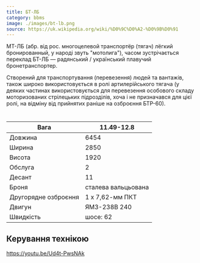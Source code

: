```yaml
---
title: БТ-ЛБ
category: bbms
image: ./images/bt-lb.png
source: https://uk.wikipedia.org/wiki/%D0%9C%D0%A2-%D0%9B%D0%91
---
```

МТ-ЛБ (абр. від рос. многоцелевой транспортёр (тягач) лёгкий бронированный, у народі звуть "мотолига"), часом зустрічається переклад БТ-ЛБ — радянський / український плавучий бронетранспортер.

Створений для транспортування (перевезення) людей та вантажів, також широко використовується в ролі артилерійського тягача (у деяких частинах використовується для перевезення особового складу моторизованих стрілецьких підрозділів, хоча і не призначався для цієї ролі, на відміну від прийнятих раніше на озброєння БТР-60). 

#
Вага |	11.49-12.8
------|------ 
Довжина |	6454
Ширина |	2850
Висота |	1920
Обслуга |	2
Десант | 	11
Броня | сталева вальцьована
Другорядне озброєння | 1 х 7,62-мм ПКТ
Двигун |	ЯМЗ-238В 240
Швидкість | шосе: 62


## Керування технікою

https://youtu.be/Ud4t-PwsNAk